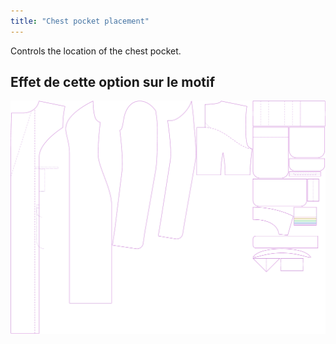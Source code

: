 ```yaml
---
title: "Chest pocket placement"
---
```


Controls the location of the chest pocket.

## Effet de cette option sur le motif

![Cette image montre l'effet de cette option en superposant plusieurs variantes qui ont une valeur différente pour cette option](carlita_chestpocketplacement_sample.svg "Effet de cette option sur le modèle")
